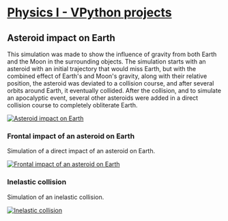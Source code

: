 # [Physics I - VPython projects](http://carlosmccosta.github.io/MIEIC1-2S-FISI1/)

## Asteroid impact on Earth
This simulation was made to show the influence of gravity from both Earth and the Moon in the surrounding objects.
The simulation starts with an asteroid with an initial trajectory that would miss Earth, but with the combined effect of Earth's and Moon's gravity, along with their relative position, the asteroid was deviated to a collision course, and after several orbits around Earth, it eventually collided.
After the collision, and to simulate an apocalyptic event, several other asteroids were added in a direct collision course to completely obliterate Earth.

[![Asteroid impact on Earth](https://raw.github.com/carlosmccosta/MIEIC1-2S-FISI1/master/Screenshots/Asteroid%20impact.PNG)](http://www.youtube.com/watch?v=Ur4as9y9QlY)


### Frontal impact of an asteroid on Earth
Simulation of a direct impact of an asteroid on Earth.

[![Frontal impact of an asteroid on Earth](https://raw.github.com/carlosmccosta/MIEIC1-2S-FISI1/master/Screenshots/Frontal%20impact%20of%20an%20asteroid.PNG)](http://www.youtube.com/watch?v=jVo9ddIVp8U)


### Inelastic collision
Simulation of an inelastic collision.

[![Inelastic collision](https://raw.github.com/carlosmccosta/MIEIC1-2S-FISI1/master/Screenshots/Inelastic%20collision.PNG)](http://www.youtube.com/watch?v=71A4EdqVrEw)
